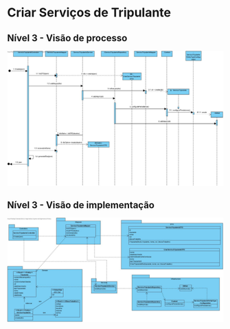 # Criar Serviços de Tripulante

## Nível 3 - Visão de processo

![criarServicoTipoTripulante](CriarServicoTripulanteSD.jpg)



## Nível 3 - Visão de implementação

![CriarTipoTripulante](CriarServicoTripulanteCD.jpg)